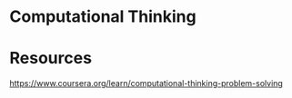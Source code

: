 # Computational Thinking

# Resources
https://www.coursera.org/learn/computational-thinking-problem-solving

